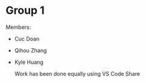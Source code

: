 # Group 1

Members:

* Cuc Doan
* Qihou Zhang
* Kyle Huang

  Work has been done equally using VS Code Share
